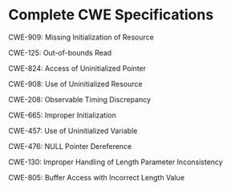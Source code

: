 

# Complete CWE Specifications

CWE-909: Missing Initialization of Resource

CWE-125: Out-of-bounds Read

CWE-824: Access of Uninitialized Pointer

CWE-908: Use of Uninitialized Resource

CWE-208: Observable Timing Discrepancy

CWE-665: Improper Initialization

CWE-457: Use of Uninitialized Variable

CWE-476: NULL Pointer Dereference

CWE-130: Improper Handling of Length Parameter Inconsistency

CWE-805: Buffer Access with Incorrect Length Value